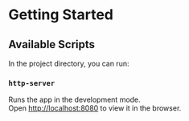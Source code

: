 # Getting Started

## Available Scripts

In the project directory, you can run:

### `http-server`

Runs the app in the development mode.\
Open [http://localhost:8080](http://localhost:8080) to view it in the browser.

